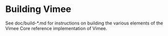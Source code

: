 Building Vimee
================

See doc/build-*.md for instructions on building the various
elements of the Vimee Core reference implementation of Vimee.

